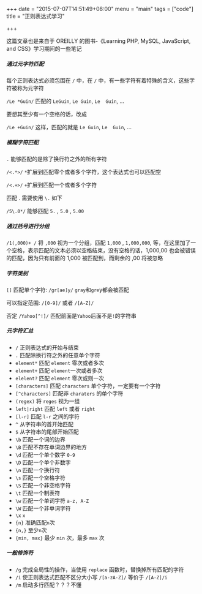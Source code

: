 +++
date = "2015-07-07T14:51:49+08:00"
menu = "main"
tags = ["code"]
title = "正则表达式学习"

+++

这篇文章也是来自于 OREILLY 的图书-《Learning PHP, MySQL, JavaScript, and CSS》学习期间的一些笔记

##### 通过元字符匹配

每个正则表达式必须包围在 `/` 中，在 `/` 中，有一些字符有着特殊的含义，这些字符被称为元字符

`/Le *Guin/` 匹配的 `LeGuin`, `Le Guin`, `Le  Guin`, ...

要想其至少有一个空格的话，改成

`/Le +Guin/` 这样，匹配的就是 `Le Guin`, `Le  Guin`, ...

##### 模糊字符匹配

`.` 能够匹配的是除了换行符之外的所有字符

`/<.*>/` `*`扩展到匹配零个或者多个字符，这个表达式也可以匹配空

`/<.+>/` `+`扩展到匹配一个或者多个字符

匹配 . 需要使用 `\.` 如下

`/5\.0*/` 能够匹配 `5.` , `5.0` , `5.00`

##### 通过括号进行分组

`/1(,000)+ /` 将 `,000` 视为一个分组，匹配 `1,000` , `1,000,000`, 等，在这里加了一个空格，表示匹配的文本必须以空格结束，没有空格的话，1,000,00 也会被错误的匹配，因为只有前面的 1,000 被匹配到，而剩余的 ,00 将被忽略

##### 字符类别

`[]` 匹配单个字符: `/gr[ae]y/` `gray`和`gre`y都会被匹配

可以指定范围: `/[0-9]/` 或者 `/[A-Z]/`

否定 `/Yahoo[^!]/` 匹配前面是`Yahoo`后面不是`!`的字符串

##### 元字符汇总

* `/` 正则表达式的开始与结束
* `.` 匹配除换行符之外的任意单个字符
* `element*` 匹配 `element` 零次或者多次
* `element+` 匹配 `element`一次或者多次
* `elelent?` 匹配 `element` 零次或则一次
* `[characters]` 匹配 `characters` 单个字符，一定要有一个字符
* `[^characters]` 匹配非 `charaters` 的单个字符
* `(regex)` 将 `reges` 视为一组
* `left|right` 匹配 `left` 或者 `right`
* `[l-r]` 匹配 `l-r` 之间的字符
* `^` 从字符串的首开始匹配
* `$` 从字符串的尾部开始匹配
* `\b` 匹配一个词的边界
* `\B` 匹配不存在单词边界的地方
* `\d` 匹配一个单个数字 `0-9`
* `\D` 匹配一个单个非数字
* `\n` 匹配一个换行符
* `\s` 匹配一个空格字符
* `\S` 匹配一个非空格字符
* `\t` 匹配一个制表符
* `\w` 匹配一个单词字符 `a-z, A-Z`
* `\W` 匹配一个非单词字符
* `\x` `x`
* `{n}` 准确匹配`n`次
* `{n,}` 至少`n`次
* `{min, max}` 最少 `min` 次，最多 `max` 次

##### 一般修饰符

* `/g` 完成全局性的操作，当使用 `replace` 函数时，替换掉所有匹配的字符
* `/i` 使正则表达式匹配不区分大小写 `/[a-zA-Z]/` 等价于 `/[A-Z]/i`
* `/m` 启动多行匹配？？？不懂
